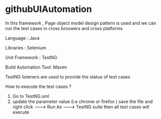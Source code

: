 # githubUIAutomation


In this framework , Page object model design pattern is used and we can run the test cases in cross broswers and cross platforms

Language : Java

Libraries : Selenium

Unit Framework : TestNG

Build Automation Tool: Maven

TestNG listeners are used to provide the status of test cases

How to execute the test cases ?

1. Go to TestNG.xml
2. update the parameter value (i.e chrome or firefox )
    <parameter name = "browserName" value="firefox"/>
    save the file and right click ---> Run As ---> TestNG suite then all test cases will execute
    

